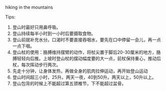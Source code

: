 hiking in the mountains


Tips: 

1. 登山时最好只用鼻呼吸。
2. 登山持续每半小时到一小时后要摄取食物。
3. 登山前就补充水分。口渴时不要直接吞咽水，要先在口中停留一会儿，再一点一点下咽。
4. 登山杖的使用：胳膊维持摆臂的动作，将杖尖置于脚后20-30厘米的地方，胳膊轻轻向后推。上坡时登山杖的摆动幅度要的大一点，前杖保持重心，推动后杖，每次挥动步行两次。
5. 先走十分钟，让身体发热，再做全身的肌肉拉伸运动，再开始登山运动
6. 登山时间超三小时，25升。两天一夜，40到50升。两天以上，50升以上。
7. 登山包背的时候上不能超过第五颈椎节，下不能超过盆骨。




